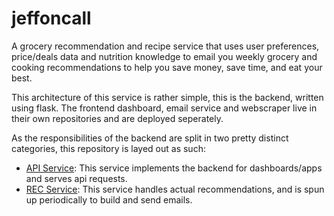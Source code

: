 # jeffoncall
A grocery recommendation and recipe service that uses user preferences, price/deals data and nutrition knowledge to email you weekly grocery and cooking recommendations to help you save money, save time, and eat your best.

This architecture of this service is rather simple, this is the backend, written using flask.
The frontend dashboard, email service and webscraper live in their own repositories and are deployed seperately.

As the responsibilities of the backend are split in two pretty distinct categories, this repository is layed out as such:
- [API Service](/api_service/README.md): This service implements the backend for dashboards/apps and serves api requests.
- [REC Service](/rec_service/README.md): This service handles actual recommendations, and is spun up periodically to build and send emails.
